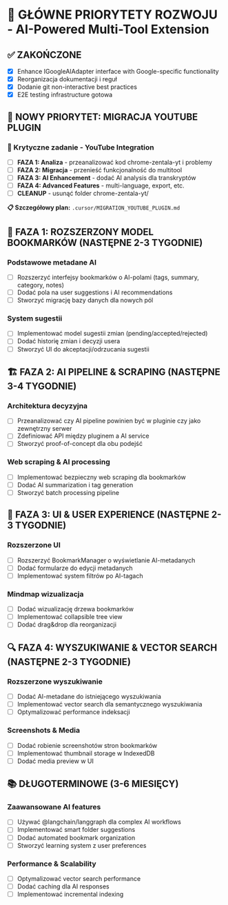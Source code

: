 # 🎯 **GŁÓWNE PRIORYTETY ROZWOJU - AI-Powered Multi-Tool Extension**

## ✅ **ZAKOŃCZONE**
* [x] Enhance IGoogleAIAdapter interface with Google-specific functionality
* [x] Reorganizacja dokumentacji i reguł
* [x] Dodanie git non-interactive best practices
* [x] E2E testing infrastructure gotowa

## 🚀 **NOWY PRIORYTET: MIGRACJA YOUTUBE PLUGIN**

### **🔴 Krytyczne zadanie - YouTube Integration**
* [ ] **FAZA 1: Analiza** - przeanalizować kod chrome-zentala-yt i problemy
* [ ] **FAZA 2: Migracja** - przenieść funkcjonalność do multitool
* [ ] **FAZA 3: AI Enhancement** - dodać AI analysis dla transkryptów
* [ ] **FAZA 4: Advanced Features** - multi-language, export, etc.
* [ ] **CLEANUP** - usunąć folder chrome-zentala-yt/

**📋 Szczegółowy plan:** `.cursor/MIGRATION_YOUTUBE_PLUGIN.md`

## 🚀 **FAZA 1: ROZSZERZONY MODEL BOOKMARKÓW (NASTĘPNE 2-3 TYGODNIE)**

### **Podstawowe metadane AI**
* [ ] Rozszerzyć interfejsy bookmarków o AI-polami (tags, summary, category, notes)
* [ ] Dodać pola na user suggestions i AI recommendations
* [ ] Stworzyć migrację bazy danych dla nowych pól

### **System sugestii**
* [ ] Implementować model sugestii zmian (pending/accepted/rejected)
* [ ] Dodać historię zmian i decyzji usera
* [ ] Stworzyć UI do akceptacji/odrzucania sugestii

## 🏗️ **FAZA 2: AI PIPELINE & SCRAPING (NASTĘPNE 3-4 TYGODNIE)**

### **Architektura decyzyjna**
* [ ] Przeanalizować czy AI pipeline powinien być w pluginie czy jako zewnętrzny serwer
* [ ] Zdefiniować API między pluginem a AI service
* [ ] Stworzyć proof-of-concept dla obu podejść

### **Web scraping & AI processing**
* [ ] Implementować bezpieczny web scraping dla bookmarków
* [ ] Dodać AI summarization i tag generation
* [ ] Stworzyć batch processing pipeline

## 🎨 **FAZA 3: UI & USER EXPERIENCE (NASTĘPNE 2-3 TYGODNIE)**

### **Rozszerzone UI**
* [ ] Rozszerzyć BookmarkManager o wyświetlanie AI-metadanych
* [ ] Dodać formularze do edycji metadanych
* [ ] Implementować system filtrów po AI-tagach

### **Mindmap wizualizacja**
* [ ] Dodać wizualizację drzewa bookmarków
* [ ] Implementować collapsible tree view
* [ ] Dodać drag&drop dla reorganizacji

## 🔍 **FAZA 4: WYSZUKIWANIE & VECTOR SEARCH (NASTĘPNE 2-3 TYGODNIE)**

### **Rozszerzone wyszukiwanie**
* [ ] Dodać AI-metadane do istniejącego wyszukiwania
* [ ] Implementować vector search dla semantycznego wyszukiwania
* [ ] Optymalizować performance indeksacji

### **Screenshots & Media**
* [ ] Dodać robienie screenshotów stron bookmarków
* [ ] Implementować thumbnail storage w IndexedDB
* [ ] Dodać media preview w UI

## 📚 **DŁUGOTERMINOWE (3-6 MIESIĘCY)**

### **Zaawansowane AI features**
* [ ] Używać @langchain/langgraph dla complex AI workflows
* [ ] Implementować smart folder suggestions
* [ ] Dodać automated bookmark organization
* [ ] Stworzyć learning system z user preferences

### **Performance & Scalability**
* [ ] Optymalizować vector search performance
* [ ] Dodać caching dla AI responses
* [ ] Implementować incremental indexing

